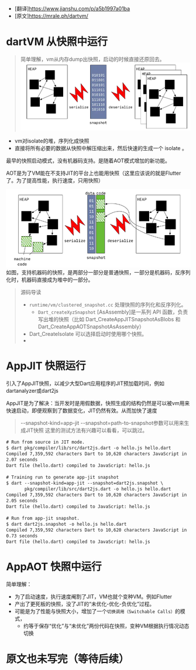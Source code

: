 * [翻译]https://www.jianshu.com/p/a5b1997a01ba
* [原文]https://mrale.ph/dartvm/

# dartVM 从快照中运行
> 简单理解，vm从内存dump出快照，启动的时候直接还原回去。
![](2020-07-22-12-57-23.png)
* vm对isolate的堆，序列化成快照
* 直接将所有必要的数据从快照中解压缩出来，然后快速的生成一个 isolate 。

最早的快照启动模式，没有机器码支持。是随着AOT模式增加的新功能。

AOT是为了VM能在不支持JIT的平台上也能用快照（这里应该说的就是Flutter了。为了提高性能，执行速度，只用快照）

![](2020-07-22-13-04-05.png)
如图，支持机器码的快照，是两部分一部分是普通快照，一部分是机器码，反序列化时，机器码直接成为堆中的一部分。

> 源码导读
> * `runtime/vm/clustered_snapshot.cc` 处理快照的序列化和反序列化。
>   * `Dart_createXyzSnapshot` [AsAssembly]是一系列 API 函数，负责写出堆的快照（比如 Dart_CreateAppJITSnapshotAsBlobs 和 Dart_CreateAppAOTSnapshotAsAssembly）
> * Dart_CreateIsolate 可以选择启动时使用哪个快照。
> * 
# AppJIT 快照运行
引入了AppJIT快照，以减少大型Dart应用程序的JIT预加载时间，例如dartanalyzer或dart2js

AppJIT是为了解决：当开发时是用假数据，快照生成的结构仍然是可以被vm用来快速启动，即便观察到了数据变化，JIT仍然有效。从而加快了速度

> --snapshot-kind=app-jit --snapshot=path-to-snapshot参数可以用来生成JIT快照
这里的测试方法有兴趣可以看看，可以跳过。
```shell
# Run from source in JIT mode.
$ dart pkg/compiler/lib/src/dart2js.dart -o hello.js hello.dart
Compiled 7,359,592 characters Dart to 10,620 characters JavaScript in 2.07 seconds
Dart file (hello.dart) compiled to JavaScript: hello.js

# Training run to generate app-jit snapshot
$ dart --snapshot-kind=app-jit --snapshot=dart2js.snapshot \
       pkg/compiler/lib/src/dart2js.dart -o hello.js hello.dart
Compiled 7,359,592 characters Dart to 10,620 characters JavaScript in 2.05 seconds
Dart file (hello.dart) compiled to JavaScript: hello.js

# Run from app-jit snapshot.
$ dart dart2js.snapshot -o hello.js hello.dart
Compiled 7,359,592 characters Dart to 10,620 characters JavaScript in 0.73 seconds
Dart file (hello.dart) compiled to JavaScript: hello.js
```
# AppAOT 快照中运行
简单理解： 
* 为了启动速度，执行速度阉割了JIT，VM也就个变种VM。例如Flutter
* 产出了更死板的快照，没了JIT的“未优化-优化-负优化”过程。
* 可能是为了性能与快照大小，增加了一个`切换调用（Switchable Calls）`的模式，
    * 约等于保存“优化”与“未优化”两份代码在快照，变种VM根据执行情况动态切换

# 原文也未写完（等待后续）